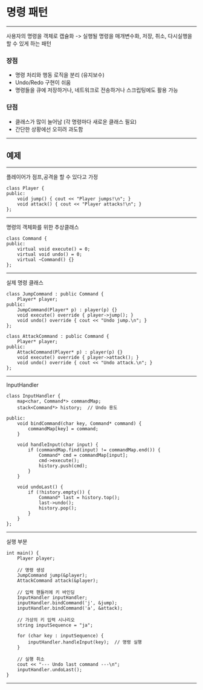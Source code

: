 # 명령 패턴 #
---
사용자의 명령을 객체로 캡슐화 -> 실행될 명령을 매개변수화, 저장, 취소, 다시실행을 할 수 있게 하는 패턴
### 장점 ###
- 명령 처리와 행동 로직을 분리 (유지보수)
- Undo/Redo 구현이 쉬움
- 명령들을 큐에 저장하거나, 네트워크로 전송하거나 스크립팅에도 활용 가능
### 단점 ###
- 클래스가 많이 늘어남 (각 명령마다 새로운 클래스 필요)
- 간단한 상황에선 오히려 과도함
---
## 예제 ##
---
플레이어가 점프,공격을 할 수 있다고 가정
```
class Player {
public:
    void jump() { cout << "Player jumps!\n"; }
    void attack() { cout << "Player attacks!\n"; }
};
```
---
명령의 객체화를 위한 추상클래스
```
class Command {
public:
    virtual void execute() = 0;
    virtual void undo() = 0;
    virtual ~Command() {}
};
```
---
실제 명령 클래스
```
class JumpCommand : public Command {
    Player* player;
public:
    JumpCommand(Player* p) : player(p) {}
    void execute() override { player->jump(); }
    void undo() override { cout << "Undo jump.\n"; }
};

class AttackCommand : public Command {
    Player* player;
public:
    AttackCommand(Player* p) : player(p) {}
    void execute() override { player->attack(); }
    void undo() override { cout << "Undo attack.\n"; }
};
```
---
InputHandler
```
class InputHandler {
    map<char, Command*> commandMap;
    stack<Command*> history;  // Undo 용도

public:
    void bindCommand(char key, Command* command) {
        commandMap[key] = command;
    }

    void handleInput(char input) {
        if (commandMap.find(input) != commandMap.end()) {
            Command* cmd = commandMap[input];
            cmd->execute();
            history.push(cmd);
        }
    }

    void undoLast() {
        if (!history.empty()) {
            Command* last = history.top();
            last->undo();
            history.pop();
        }
    }
};
```
---
실행 부분
```
int main() {
    Player player;

    // 명령 생성
    JumpCommand jump(&player);
    AttackCommand attack(&player);

    // 입력 핸들러에 키 바인딩
    InputHandler inputHandler;
    inputHandler.bindCommand('j', &jump);
    inputHandler.bindCommand('a', &attack);

    // 가상의 키 입력 시나리오
    string inputSequence = "ja";

    for (char key : inputSequence) {
        inputHandler.handleInput(key);  // 명령 실행
    }

    // 실행 취소
    cout << "--- Undo last command ---\n";
    inputHandler.undoLast();
}
```
---


